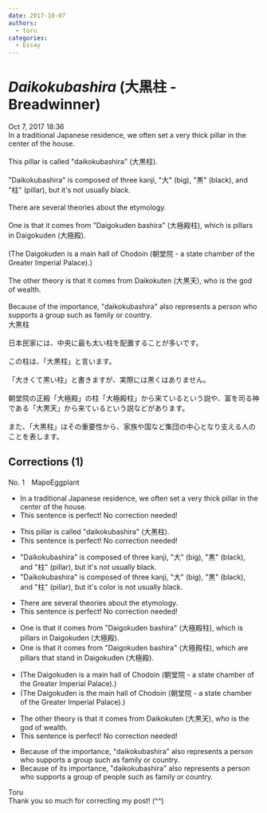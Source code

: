 ```yaml
---
date: 2017-10-07
authors:
  - toru
categories:
  - Essay
---
```


<h1 id="subject_show"><strong><em>Daikokubashira</strong></em> (大黒柱 - Breadwinner)</h1>
<div class="date">Oct 7, 2017 18:36</div>
<div id="post"><div id="body_show_ori">
In a traditional Japanese residence, we often set a very thick pillar in the center of the house.<br/><br/>This pillar is called "daikokubashira" (大黒柱).<br/><br/>"Daikokubashira" is composed of three kanji, "大" (big), "黒" (black), and "柱" (pillar), but it's not usually black.<br/><br/>There are several theories about the etymology.<br/><br/>One is that it comes from "Daigokuden bashira" (大極殿柱), which is pillars in Daigokuden (大極殿).<br/><br/>(The Daigokuden is a main hall of Chodoin (朝堂院 - a state chamber of the Greater Imperial Palace).)<br/><br/>The other theory is that it comes from Daikokuten (大黒天), who is the god of wealth.<br/><br/>Because of the importance, "daikokubashira" also represents a person who supports a group such as family or country.
</div></div>

<!-- more -->

<div id="post_ja"><div id="body_show_mo">
大黒柱<br/><br/>日本民家には、中央に最も太い柱を配置することが多いです。<br/><br/>この柱は、「大黒柱」と言います。<br/><br/>「大きくて黒い柱」と書きますが、実際には黒くはありません。<br/><br/>朝堂院の正殿「大極殿」の柱「大極殿柱」から来ているという説や、富を司る神である「大黒天」から来ているという説などがあります。<br/><br/>また、「大黒柱」はその重要性から、家族や国など集団の中心となり支える人のことを表します。
</div></div>

## Corrections (1)
<div id="block"><div class="first_name"> No. 1　<span class="just_name">MapoEggplant</span></div><div id="block2">
<ul class="correction_field">
<li class="incorrect">In a traditional Japanese residence, we often set a very thick pillar in the center of the house.</li>
<li class="corrected perfect">This sentence is perfect! No correction needed!</li>
</ul>
<ul class="correction_field">
<li class="incorrect">This pillar is called "daikokubashira" (大黒柱).</li>
<li class="corrected perfect">This sentence is perfect! No correction needed!</li>
</ul>
<ul class="correction_field">
<li class="incorrect">"Daikokubashira" is composed of three kanji, "大" (big), "黒" (black), and "柱" (pillar), but it's not usually black.</li>
<li class="corrected correct">
"Daikokubashira" is composed of three kanji, "大" (big), "黒" (black), and "柱" (pillar), but it's <span class="f_blue">color is</span> not usually black.
</li>
</ul>
<ul class="correction_field">
<li class="incorrect">There are several theories about the etymology.</li>
<li class="corrected perfect">This sentence is perfect! No correction needed!</li>
</ul>
<ul class="correction_field">
<li class="incorrect">One is that it comes from "Daigokuden bashira" (大極殿柱), which is pillars in Daigokuden (大極殿).</li>
<li class="corrected correct">
One is that it comes from "Daigokuden bashira" (大極殿柱), which <span class="f_red">are </span>pillars <span class="f_blue">that stand</span> in Daigokuden (大極殿).
</li>
</ul>
<ul class="correction_field">
<li class="incorrect">(The Daigokuden is a main hall of Chodoin (朝堂院 - a state chamber of the Greater Imperial Palace).)</li>
<li class="corrected correct">
(The Daigokuden is <span class="f_red">the</span> main hall of Chodoin (朝堂院 - a state chamber of the Greater Imperial Palace).)
</li>
</ul>
<ul class="correction_field">
<li class="incorrect">The other theory is that it comes from Daikokuten (大黒天), who is the god of wealth.</li>
<li class="corrected perfect">This sentence is perfect! No correction needed!</li>
</ul>
<ul class="correction_field">
<li class="incorrect">Because of the importance, "daikokubashira" also represents a person who supports a group such as family or country.</li>
<li class="corrected correct">
Because of <span class="f_red">its</span> importance, "daikokubashira" also represents a person who supports a group <span class="f_blue">of people</span> such as family or country.
</li>
</ul>
</div><div class="name"><span class="just_name">Toru</span><br>
Thank you so much for correcting my post! (^^)
</div>
</div>

